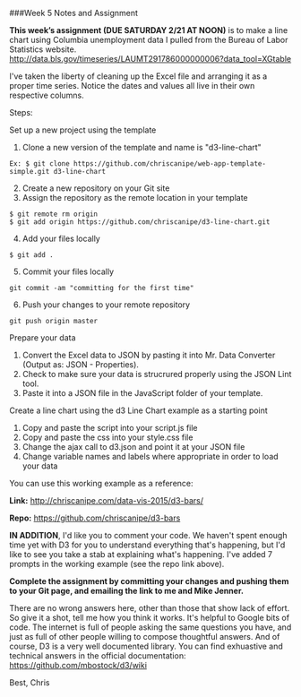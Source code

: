 

###Week 5 Notes and Assignment

**This week’s assignment (DUE SATURDAY 2/21 AT NOON)** is to make a line chart using Columbia unemployment data I pulled from the Bureau of Labor Statistics website.
http://data.bls.gov/timeseries/LAUMT291786000000006?data_tool=XGtable

I've taken the liberty of cleaning up the Excel file and arranging it as a proper time series. Notice the dates and values all live in their own respective columns.

Steps:

Set up a new project using the template

1. Clone a new version of the template and name is "d3-line-chart"
```
Ex: $ git clone https://github.com/chriscanipe/web-app-template-simple.git d3-line-chart
```
2. Create a new repository on your Git site
3. Assign the repository as the remote location in your template
```
$ git remote rm origin
$ git add origin https://github.com/chriscanipe/d3-line-chart.git
```
4. Add your files locally
```
$ git add .
```
5. Commit your files locally
```
git commit -am "committing for the first time"
```
6. Push your changes to your remote repository
```
git push origin master
```



Prepare your data

1. Convert the Excel data to JSON by pasting it into Mr. Data Converter (Output as: JSON - Properties).
2. Check to make sure your data is strucrured properly using the JSON Lint tool.
3. Paste it into a JSON file in the JavaScript folder of your template.

Create a line chart using the d3 Line Chart example as a starting point
1. Copy and paste the script into your script.js file
2. Copy and paste the css into your style.css file
3. Change the ajax call to d3.json and point it at your JSON file
4. Change variable names and labels where appropriate in order to load your data












You can use this working example as a reference:

**Link:** http://chriscanipe.com/data-vis-2015/d3-bars/

**Repo:** https://github.com/chriscanipe/d3-bars

**IN ADDITION**, I'd like you to comment your code. We haven't spent enough time yet with D3 for you to understand everything that's happening, but I'd like to see you take a stab at explaining what's happening. I've added 7 prompts in the working example (see the repo link above). 

**Complete the assignment by committing your changes and pushing them to your Git page, and emailing the link to me and Mike Jenner.**

There are no wrong answers here, other than those that show lack of effort. So give it a shot, tell me how you think it works. It's helpful to Google bits of code. The internet is full of people asking the same questions you have, and just as full of other people willing to compose thoughtful answers. And of course, D3 is a very well documented library. You can find exhuastive and technical answers in the official documentation: https://github.com/mbostock/d3/wiki

Best,
Chris




